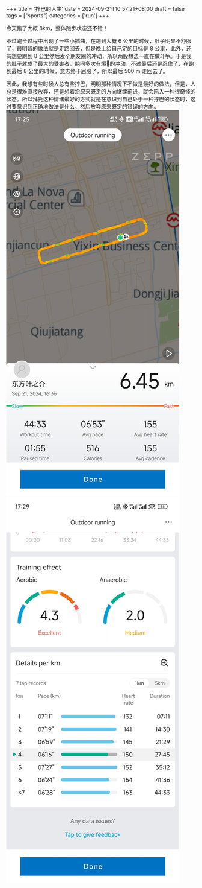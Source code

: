 +++
title = '拧巴的人生'
date = 2024-09-21T10:57:21+08:00
draft = false
tags = ["sports"]
categories = ['run']
+++

今天跑了大概 8km，整体跑步状态还不错！

不过跑步过程中出现了一些小插曲，在跑到大概 6 公里的时候，肚子明显不舒服了，最明智的做法就是走路回去，但是晚上给自己定的目标是 8 公里，此外，还有想要跑到 8 公里然后发个朋友圈的冲动，所以两股想法一直在做斗争。于是我的肚子就成了最大的受害者，期间多次有爆:shit:的冲动，不过最后还是忍住了，在跑到最后 8 公里的时候，意志终于屈服了，所以最后 500 m 走回去了。

因此，我想有些时候人总有些拧巴，明明那种情况下不做是最好的做法，但是，人总是很难直接放弃，还是想着沿原来既定的方向继续前进，就会陷入一种很奇怪的状态。所以拜托这种情绪最好的方式就是在意识到自己处于一种拧巴的状态时，这时要意识到正确地做法是什么，然后放弃原来既定的错误的方向。
![base](base.jpg '跑步区域')
![reate](rate.jpg '跑步速率')

